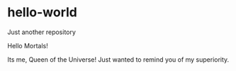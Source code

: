 # hello-world
Just another repository

Hello Mortals!

Its me, Queen of the Universe! Just wanted to remind you of my superiority.
